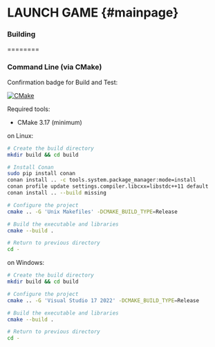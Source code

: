 LAUNCH GAME                 {#mainpage}
====

### Building

========

### Command Line (via CMake)

Confirmation badge for Build and Test:

[![CMake](https://github.com/EpitechPromo2025/B-CPP-500-NAN-5-1-rtype-noa.leclaire/actions/workflows/build_and_test.yaml/badge.svg)](https://github.com/EpitechPromo2025/B-CPP-500-NAN-5-1-rtype-noa.leclaire/actions/workflows/build_and_test.yaml)

Required tools:
- CMake 3.17 (minimum)

on Linux:
```sh
# Create the build directory
mkdir build && cd build

# Install Conan
sudo pip install conan
conan install .. -c tools.system.package_manager:mode=install
conan profile update settings.compiler.libcxx=libstdc++11 default
conan install .. --build missing

# Configure the project
cmake .. -G 'Unix Makefiles' -DCMAKE_BUILD_TYPE=Release

# Build the executable and libraries
cmake --build .

# Return to previous directory
cd -
```

on Windows:
```sh
# Create the build directory
mkdir build && cd build

# Configure the project
cmake .. -G 'Visual Studio 17 2022' -DCMAKE_BUILD_TYPE=Release

# Build the executable and libraries
cmake --build .

# Return to previous directory
cd -
```